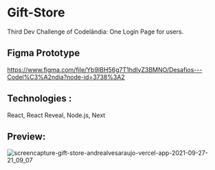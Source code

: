 # Gift-Store

Third Dev Challenge of Codelândia: One Login Page for users.

## Figma Prototype
https://www.figma.com/file/Yb9IBH56g7T1hdIyZ3BMNO/Desafios---Codel%C3%A2ndia?node-id=3738%3A2

## Technologies :
React, React Reveal, Node.js, Next

## Preview:

![screencapture-gift-store-andrealvesaraujo-vercel-app-2021-09-27-21_09_07](https://user-images.githubusercontent.com/18336972/135001642-34a9e1db-d13a-4998-9563-ab0e175d36d8.png)
